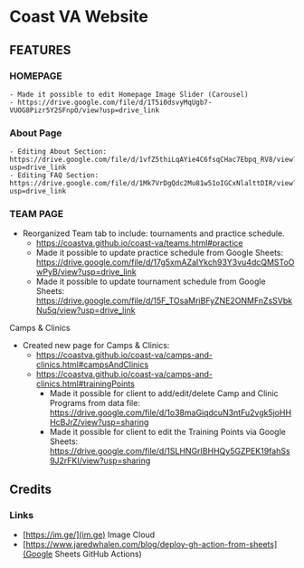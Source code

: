 # Coast VA Website

## FEATURES 

### HOMEPAGE

    - Made it possible to edit Homepage Image Slider (Carousel)
    - https://drive.google.com/file/d/1T5i0dsvyMqUgb7-VUOG8Pizr5Y2SFnpO/view?usp=drive_link

### About Page

    - Editing About Section: https://drive.google.com/file/d/1vfZ5thiLqAYie4C6fsqCHac7Ebpq_RV8/view?usp=drive_link
    - Editing FAQ Section: https://drive.google.com/file/d/1Mk7VrDgQdc2Mu81w51oIGCxNlalttDIR/view?usp=drive_link

### TEAM PAGE 

- Reorganized Team tab to include: tournaments and practice schedule.
    - https://coastva.github.io/coast-va/teams.html#practice
    - Made it possible to update practice schedule from Google Sheets: https://drive.google.com/file/d/17g5xmAZaIYkch93Y3vu4dcQMSToOwPyB/view?usp=drive_link
    - Made it possible to update tournament schedule from Google Sheets: https://drive.google.com/file/d/15F_TOsaMriBFyZNE2ONMFnZsSVbkNu5q/view?usp=drive_link

Camps & Clinics

- Created new page for Camps & Clinics: 
    - https://coastva.github.io/coast-va/camps-and-clinics.html#campsAndClinics
    - https://coastva.github.io/coast-va/camps-and-clinics.html#trainingPoints
        - Made it possible for client to add/edit/delete Camp and Clinic Programs from data file: https://drive.google.com/file/d/1o38maGiqdcuN3ntFu2vgk5joHHHcBJrZ/view?usp=sharing
        - Made it possible for client to edit the Training Points via Google Sheets: https://drive.google.com/file/d/1SLHNGrIBHHQy5GZPEK19fahSs9J2rFKI/view?usp=sharing





## Credits

### Links

- [https://im.ge/](im.ge) Image Cloud 
- [https://www.jaredwhalen.com/blog/deploy-gh-action-from-sheets](Google Sheets GitHub Actions) 

